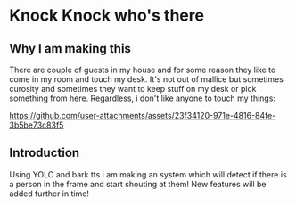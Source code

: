# Knock Knock who's there

## Why I am making this

There are couple of guests in my house and for some reason they like to come in my room and touch my desk. It's not out of mallice but sometimes curosity and sometimes they want to keep stuff on my desk or pick something from here. Regardless, i don't like anyone to touch my things:

https://github.com/user-attachments/assets/23f34120-971e-4816-84fe-3b5be73c83f5

## Introduction

Using YOLO and bark tts i am making an system which will detect if there is a person in the frame and start shouting at them! New features will be added further in time!

